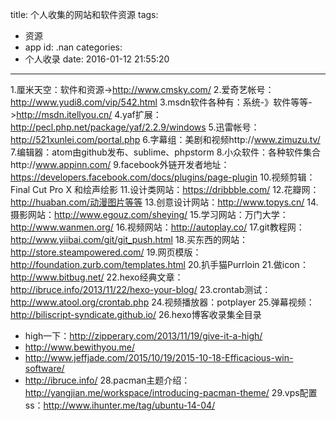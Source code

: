 title: 个人收集的网站和软件资源
tags:
  - 资源
  - app
id: .nan
categories:
  - 个人收录
date: 2016-01-12 21:55:20
---
1.厘米天空：软件和资源->http://www.cmsky.com/
2.爱奇艺帐号：http://www.yudi8.com/vip/542.html
3.msdn软件各种有：系统-》软件等等->http://msdn.itellyou.cn/
4.yaf扩展：http://pecl.php.net/package/yaf/2.2.9/windows
5.迅雷帐号：http://521xunlei.com/portal.php
6.字幕组：美剧和视频http://www.zimuzu.tv/
7.编辑器：atom由github发布、sublime、phpstorm
8.小众软件：各种软件集合http://www.appinn.com/
9.facebook外链开发者地址：https://developers.facebook.com/docs/plugins/page-plugin 
10.视频剪辑：Final Cut Pro X 和绘声绘影
11.设计类网站：https://dribbble.com/
12.花瓣网：http://huaban.com/动漫图片等等
13.创意设计网站：http://www.topys.cn/
14.摄影网站：http://www.egouz.com/sheying/
15.学习网站：万门大学：http://www.wanmen.org/
16.视频网站：http://autoplay.co/
17.git教程网：http://www.yiibai.com/git/git_push.html
18.买东西的网站：http://store.steampowered.com/
19.网页模版：http://foundation.zurb.com/templates.html
20.扒手猫Purrloin
21.做icon：http://www.bitbug.net/
22.hexo经典文章：http://ibruce.info/2013/11/22/hexo-your-blog/
23.crontab测试：  http://www.atool.org/crontab.php
24.视频播放器：potplayer
25.弹幕视频：http://biliscript-syndicate.github.io/
26.hexo博客收录集全目录  
+ high一下：http://zipperary.com/2013/11/19/give-it-a-high/
+ http://www.bewithyou.me/     
+ http://www.jeffjade.com/2015/10/19/2015-10-18-Efficacious-win-software/
+ http://ibruce.info/
28.pacman主题介绍：http://yangjian.me/workspace/introducing-pacman-theme/
29.vps配置ss：http://www.ihunter.me/tag/ubuntu-14-04/

